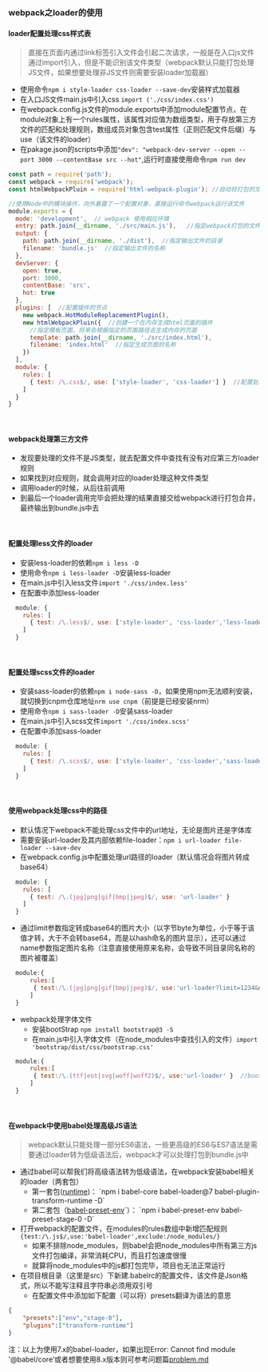 ### webpack之loader的使用

#### loader配置处理css样式表
> 直接在页面内通过link标签引入文件会引起二次请求，一般是在入口js文件通过import引入，但是不能识别该文件类型（webpack默认只能打包处理JS文件，如果想要处理非JS文件则需要安装loader加载器）

- 使用命令`npm i style-loader css-loader --save-dev`安装样式加载器
- 在入口JS文件main.js中引入css `import ('./css/index.css')`
- 在webpack.config.js文件的module.exports中添加module配置节点，在module对象上有一个rules属性，该属性对应值为数组类型，用于存放第三方文件的匹配和处理规则，数组成员对象包含test属性（正则匹配文件后缀）与use（该文件的loader）
- 在pakage.json的scripts中添加`"dev": "webpack-dev-server --open --port 3000 --contentBase src --hot"`,运行时直接使用命令`npm run dev`

```js
const path = require('path');
const webpack = require('webpack');
const htmlWebpackPluin = require('html-webpack-plugin'); //自动将打包的文件引入生成的html中

//使用Node中的模块操作，向外暴露了一个配置对象，直接运行命令webpack运行该文件
module.exports = {
  mode: 'development',  // webpack 使用相应环境
  entry: path.join(__dirname, './src/main.js'),   //指定webpack打包的文件
  output: {
    path: path.join(__dirname, './dist'),  //指定输出文件的目录
    filename: 'bundle.js'  //指定输出文件的名称
  },
  devServer: {
    open: true,
    port: 3000,
    contentBase: 'src',
    hot: true
  },
  plugins: [  //配置插件的节点
    new webpack.HotModuleReplacementPlugin(),
    new htmlWebpackPluin({  //创建一个在内存生成html页面的插件
      //指定模板页面，将来会根据指定的页面路径去生成内存的页面
      template: path.join(__dirname, './src/index.html'),
      filename: 'index.html'  //指定生成页面的名称
    })
  ],
  module: {
    rules: [
      { test: /\.css$/, use: ['style-loader', 'css-loader'] }  //配置处理.css文件的第三方loader
    ]
  }
}
```

</br>

#### webpack处理第三方文件
- 发现要处理的文件不是JS类型，就去配置文件中查找有没有对应第三方loader规则
- 如果找到对应规则，就会调用对应的loader处理这种文件类型
- 调用loader的时候，从后往前调用
- 到最后一个loader调用完毕会把处理的结果直接交给webpack进行打包合并，最终输出到bundle.js中去

</br>

#### 配置处理less文件的loader
- 安装less-loader的依赖`npm i less -D`
- 使用命令`npm i less-loader -D`安装less-loader
- 在main.js中引入less文件`import './css/index.less'`
- 在配置中添加less-loader

```js
  module: {
    rules: [
      { test: /\.less$/, use: ['style-loader', 'css-loader','less-loader'] }  //配置处理.less文件的第三方loader
    ]
  }
```

</br>

#### 配置处理scss文件的loader
- 安装sass-loader的依赖`npm i node-sass -D`，如果使用npm无法顺利安装，就切换到cnpm仓库地址`nrm use cnpm`（前提是已经安装nrm）
- 使用命令`npm i sass-loader -D`安装sass-loader
- 在main.js中引入scss文件`import './css/index.scss'`
- 在配置中添加sass-loader

```js
  module: {
    rules: [
      { test: /\.scss$/, use: ['style-loader', 'css-loader','sass-loader'] }  //配置处理.scss文件的第三方loader
    ]
  }
```

</br>

#### 使用webpack处理css中的路径
- 默认情况下webpack不能处理css文件中的url地址，无论是图片还是字体库 
- 需要安装url-loader及其内部依赖file-loader：`npm i url-loader file-loader --save-dev`
- 在webpack.config.js中配置处理url路径的loader（默认情况会将图片转成base64）

```js
  module: {
    rules: [
      { test: /\.(jpg|png|gif|bmp|jpeg)$/, use: 'url-loader' }
    ]
  }
```
- 通过limit参数指定转成base64的图片大小（以字节byte为单位，小于等于该值才转，大于不会转base64，而是以hash命名的图片显示），还可以通过name参数指定图片名称（注意直接使用原来名称，会导致不同目录同名称的图片被覆盖）

```js
  module:{
      rules:[
       { test:/\.(jpg|png|gif|bmp|jpeg)$/, use:'url-loader?limit=1234&name=[hash:8]-[name]' }  //8位hash值-原来的图片名称
      ]
  }
```
- webpack处理字体文件
  + 安装bootStrap `npm install bootstrap@3 -S`
  + 在main.js中引入字体文件（在node_modules中查找引入的文件）`import 'bootstrap/dist/css/bootstrap.css'`

```js
  module:{
      rules:[
       { test:/\.(ttf|eot|svg|woff|woff2)$/, use:'url-loader' }  //bootstrap.css中引入字体文件的处理
      ]
  }
```

</br>

#### 在webpack中使用babel处理高级JS语法
> webpack默认只能处理一部分ES6语法，一些更高级的ES6与ES7语法是需要通过loader转为低级语法后，webpack才可以处理打包到bundle.js中

- 通过babel可以帮我们将高级语法转为低级语法，在webpack安装babel相关的loader（两套包）
  + 第一套包([runtime]("https://segmentfault.com/a/1190000009065987"))： `npm i babel-core babel-loader@7 babel-plugin-transform-runtime -D`
  + 第二套包（[babel-preset-env]("https://segmentfault.com/p/1210000008466178")`）： `npm i babel-preset-env babel-preset-stage-0 -D`
- 打开webpack的配置文件，在modules的rules数组中新增匹配规则`{test:/\.js$/,use:'babel-loader',exclude:/node_modules/}`
  + 如果不排除node_modules，则babel会把node_modules中所有第三方js文件打包编译，非常消耗CPU，而且打包速度很慢
  + 就算将node_modules中的js都打包完毕，项目也无法正常运行
- 在项目根目录（这里是src）下新建.babelrc的配置文件，该文件是Json格式，所以不能写注释且字符串必须用双引号
  + 在配置文件中添加如下配置（可以将）presets翻译为语法的意思

```json
{
    "presets":["env","stage-0"],
    "plugins":["transform-runtime"]
}
```
注：以上为使用7.x的babel-loader，如果出现Error: Cannot find module '@babel/core’或者想要使用8.x版本则可参考问题篇[problem.md]("")